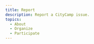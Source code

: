 ```yaml
---
title: Report
description: Report a CityCamp issue.
topics:
  - About
  - Organize
  - Participate
---
```


